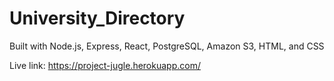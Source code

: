 # University_Directory

Built with Node.js, Express, React, PostgreSQL, Amazon S3, HTML, and CSS

Live link: https://project-jugle.herokuapp.com/

